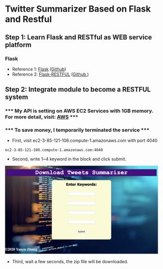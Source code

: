 # Twitter Summarizer Based on Flask and Restful
## Step 1: Learn Flask and RESTful as WEB service platform
### Flask
- Reference 1: [Flask] ([Github])
- Reference 2: [Flask-RESTFUL] ([Github.])
## Step 2: Integrate module to become a RESTFUL system
### *** My API is setting on AWS EC2 Services with 1GB memory. For more detail, visit: [AWS] ***
### *** To save money, I temporarily terminated the service ***
- First, visit ec2-3-85-121-108.compute-1.amazonaws.com with port 4040
```
ec2-3-85-121-108.compute-1.amazonaws.com:4040
```
- Second, write 1~4 keyword in the block and click submit.
<p align="center">
  <img src= "https://github.com/BUEC500C1/twitter-summarizer-rest-service-zhangyanyu0722/blob/master/img/8.png" width=600>
</p>

- Third, wait a few seconds, the zip file will be downloaded.


[AWS]: https://console.aws.amazon.com/console/home?nc2=h_ct&src=header-signin&region=us-east-1
[Flask]: https://palletsprojects.com/p/flask/
[Github]: https://github.com/pallets/flask
[Flask-RESTFUL]: https://flask-restful.readthedocs.io/en/latest/
[Github.]: https://github.com/flask-restful/flask-restful
[AWS Services]: https://aws.amazon.com/free/?all-free-tier.sort-by=item.additionalFields.SortRank&all-free-tier.sort-order=asc
